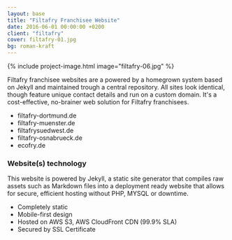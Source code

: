 ```yaml
---
layout: base
title: "Filtafry Franchisee Website"
date: 2016-06-01 00:00:00 +0200
client: "filtafry"
cover: filtafry-01.jpg
bg: roman-kraft
---
```


{% include project-image.html image="filtafry-06.jpg" %}

Filtafry franchisee websites are a powered by a homegrown system based on Jekyll and maintained trough a central repository. All sites look identical, though feature unique contact details and run on a custom domain. It's a cost-effective, no-brainer web solution for Filtafry franchisees.

- filtafry-dortmund.de
- filtafry-muenster.de
- filtafrysuedwest.de
- filtafry-osnabrueck.de
- ecofry.de

### Website(s) technology

This website is powered by Jekyll, a static site generator that compiles raw assets such as Markdown files into a deployment ready website that allows for secure, efficient hosting without PHP, MYSQL or downtime.

- Completely static
- Mobile-first design
- Hosted on AWS S3, AWS CloudFront CDN (99.9% SLA)
- Secured by SSL Certificate

